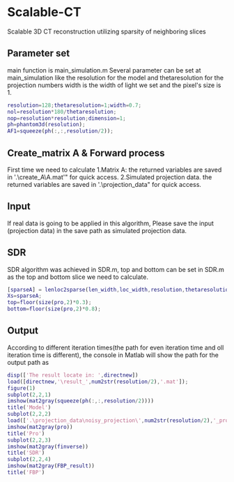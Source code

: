 # Scalable-CT
Scalable 3D CT reconstruction utilizing sparsity of neighboring slices 

## Parameter set
main function is main_simulation.m
Several parameter can be set at main_simulation like the resolution for the model and thetaresolution for the projection numbers
width is the width of light we set and the pixel's size is 1.

```Matlab
resolution=128;thetaresolution=1;width=0.7;
nol=resolution*180/thetaresolution;
nop=resolution*resolution;dimension=1;
ph=phantom3d(resolution);
AF1=squeeze(ph(:,:,resolution/2));
```

## Create_matrix A & Forward process
First time we need to calculate 
1.Matrix A: the returned variables are saved in '.\create_A\A.mat'" for quick access.
2.Simulated projection data. the returned variables are saved in '.\projection_data" for quick access.
  
  
## Input
If real data is going to be applied in this algorithm, Please save the input (projection data) in the save path as simulated projection data.

## SDR
SDR algorithm was achieved in SDR.m, top and bottom can be set in SDR.m as the top and bottom slice we need to calculate.

```Matlab
[sparseA] = lenloc2sparse(len_width,loc_width,resolution,thetaresolution,1);
Xs=sparseA;
top=floor(size(pro,2)*0.3);
bottom=floor(size(pro,2)*0.8);
```

## Output
According to different iteration times(the path for even iteration time and oll iteration time is different), the console in Matlab will show the path for the output path as 
```Matlab
disp(['The result locate in: ',directnew])
load([directnew,'\result_',num2str(resolution/2),'.mat']);
figure(1)
subplot(2,2,1)
imshow(mat2gray(squeeze(ph(:,:,resolution/2))))
title('Model')
subplot(2,2,2)
load(['.\projection_data\noisy_projection\',num2str(resolution/2),'_pro.mat']);
imshow(mat2gray(pro))
title('Pro')
subplot(2,2,3)
imshow(mat2gray(finverse))
title('SDR')
subplot(2,2,4)
imshow(mat2gray(FBP_result))
title('FBP')
```



